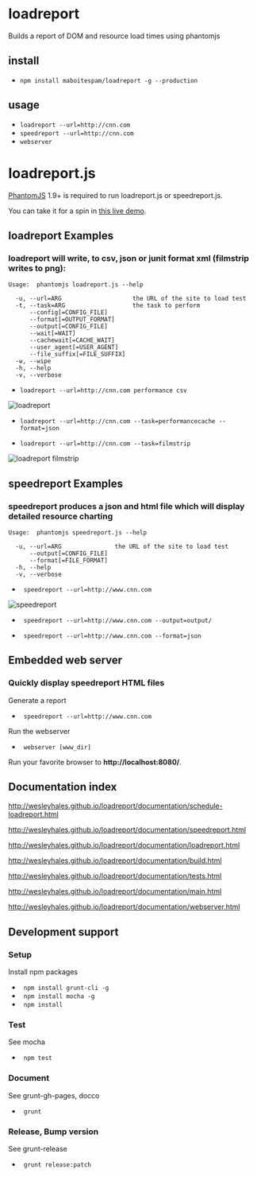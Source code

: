 # loadreport
Builds a report of DOM and resource load times using phantomjs

## install
* ``` npm install maboitespam/loadreport -g --production ```

## usage
* ``` loadreport --url=http://cnn.com ```
* ``` speedreport --url=http://cnn.com ```
* ``` webserver ```



# loadreport.js
[PhantomJS](http://www.phantomjs.org/) 1.9+ is required to run loadreport.js or speedreport.js.

You can take it for a spin in [this live demo](http://loadreport.wesleyhales.com/report.html).

## loadreport Examples
### loadreport will write, to csv, json or junit format xml (filmstrip writes to png):

```
Usage:  phantomjs loadreport.js --help

  -u, --url=ARG                    the URL of the site to load test
  -t, --task=ARG                   the task to perform
      --config[=CONFIG_FILE]
      --format[=OUTPUT_FORMAT]
      --output[=CONFIG_FILE]
      --wait[=WAIT]
      --cachewait[=CACHE_WAIT]
      --user_agent[=USER_AGENT]
      --file_suffix[=FILE_SUFFIX]
  -w, --wipe
  -h, --help
  -v, --verbose
```


* ``` loadreport --url=http://cnn.com performance csv ```

![loadreport](https://raw.github.com/wesleyhales/loadreport/master/doc/readme/cnn-loadreport.png)
    
* ``` loadreport --url=http://cnn.com --task=performancecache --format=json ```
    
* ``` loadreport --url=http://cnn.com --task=filmstrip ```

![loadreport filmstrip](https://raw.github.com/wesleyhales/loadreport/master/doc/readme/cnn-filmstrip.png)

## speedreport Examples
### speedreport produces a json and html file which will display detailed resource charting

```
Usage:  phantomjs speedreport.js --help

  -u, --url=ARG               the URL of the site to load test
      --output[=CONFIG_FILE]
      --format[=FILE_FORMAT]
  -h, --help
  -v, --verbose
```

* ``` speedreport --url=http://www.cnn.com```

![speedreport](https://raw.github.com/wesleyhales/loadreport/master/doc/readme/speedreport.png)

* ``` speedreport --url=http://www.cnn.com --output=output/```

* ``` speedreport --url=http://www.cnn.com --format=json```

## Embedded web server
### Quickly display speedreport HTML files

Generate a report

* ``` speedreport --url=http://www.cnn.com```

Run the webserver

* ``` webserver [www_dir]```

Run your favorite browser to **http://localhost:8080/**.


## Documentation index

http://wesleyhales.github.io/loadreport/documentation/schedule-loadreport.html

http://wesleyhales.github.io/loadreport/documentation/speedreport.html

http://wesleyhales.github.io/loadreport/documentation/loadreport.html

http://wesleyhales.github.io/loadreport/documentation/build.html

http://wesleyhales.github.io/loadreport/documentation/tests.html

http://wesleyhales.github.io/loadreport/documentation/main.html

http://wesleyhales.github.io/loadreport/documentation/webserver.html

## Development support
### Setup

Install npm packages

* ``` npm install grunt-cli -g```
* ``` npm install mocha -g```
* ``` npm install```

### Test

See mocha

* ``` npm test```

### Document

See grunt-gh-pages, docco

* ``` grunt```

### Release, Bump version

See grunt-release

* ``` grunt release:patch```

